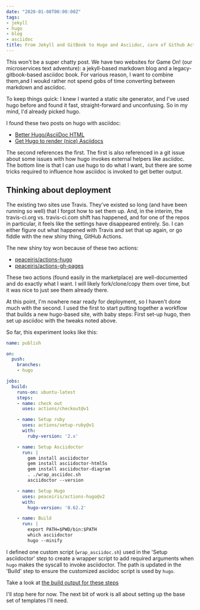 ```yaml
---
date: "2020-01-08T00:00:00Z"
tags:
- jekyll
- hugo
- blog
- asciidoc
title: From Jekyll and GitBook to Hugo and Asciidoc, care of Github Actions
---
```

This won't be a super chatty post. We have two websites for Game On! (our microservices text adventure): a jekyll-based markdown blog and a legacy-gitbook-based asciidoc book. For various reason, I want to combine them,and I woukd rather not spend gobs of time converting between markdown and asciidoc.

To keep things quick: I knew I wanted a static site generator, and I've used hugo before and found it fast, straight-forward and unconfusing. So in my mind, I'd already picked hugo.

<!--more-->

I found these two posts on hugo with asciidoc:

* [Better Hugo/AsciiDoc HTML](http://ratfactor.com/hugo-adoc-html5s/)
* [Get Hugo to render (nice) Asciidocs](https://blog.anoff.io/2019-02-17-hugo-render-asciidoc/)

The second references the first. The first is also referenced in a git issue about some issues with how hugo invokes external helpers like asciidoc. The bottom line is that I can use hugo to do what I want, but there are some tricks required to influence how asciidoc is invoked to get better output.

## Thinking about deployment

The existing two sites use Travis. They've existed so long (and have been running so well) that I forgot how to set them up. And, in the interim, the travis-ci.org vs. travis-ci.com shift has happened, and for one of the repos in particular, it feels like the settings have disappeared entirely. So. I can either figure out what happened with Travis and set that up again, or go fiddle with the new shiny thing, GitHub Actions.

The new shiny toy won because of these two actions:

* [peaceiris/actions-hugo](https://github.com/peaceiris/actions-hugo)
* [peaceiris/actions-gh-pages](https://github.com/peaceiris/actions-gh-pages)

These two actions (found easily in the marketplace) are well-documented and do exactly what I want. I will likely fork/clone/copy them over time, but it was nice to just see them already there.

At this point, I'm nowhere near ready for deployment, so I haven't done much with the second. I used the first to start putting together a workflow that builds a new hugo-based site, with baby steps: First set-up hugo, then set up asciidoc with the tweaks noted above.

So far, this experiment looks like this:

```yaml
name: publish

on:
  push:
    branches:
    - hugo

jobs:
  build:
    runs-on: ubuntu-latest
    steps:
    - name: check out
      uses: actions/checkout@v1

    - name: Setup ruby
      uses: actions/setup-ruby@v1
      with:
        ruby-version: '2.x'

    - name: Setup Asciidoctor
      run: |
        gem install asciidoctor
        gem install asciidoctor-html5s
        gem install asciidoctor-diagram
        . ./wrap_asciidoc.sh
        asciidoctor --version

    - name: Setup Hugo
      uses: peaceiris/actions-hugo@v2
      with:
        hugo-version: '0.62.2'

    - name: Build
      run: |
        export PATH=$PWD/bin:$PATH
        which asciidoctor
        hugo --minify
```

I defined one custom script (`wrap_asciidoc.sh`) used in the 'Setup asciidoctor' step to create a wrapper script to add required arguments when `hugo` makes the syscall to invoke asciidoctor. The path is updated in the 'Build' step to ensure the customized asciidoc script is used by `hugo`.

Take a look at [the build output for these steps](https://github.com/gameontext/gameontext.github.io/commit/21f8594e9570b42ed21ae2118cf79853d2b405c1/checks?check_suite_id=391257554)

I'll stop here for now. The next bit of work is all about setting up the base set of templates I'll need.
